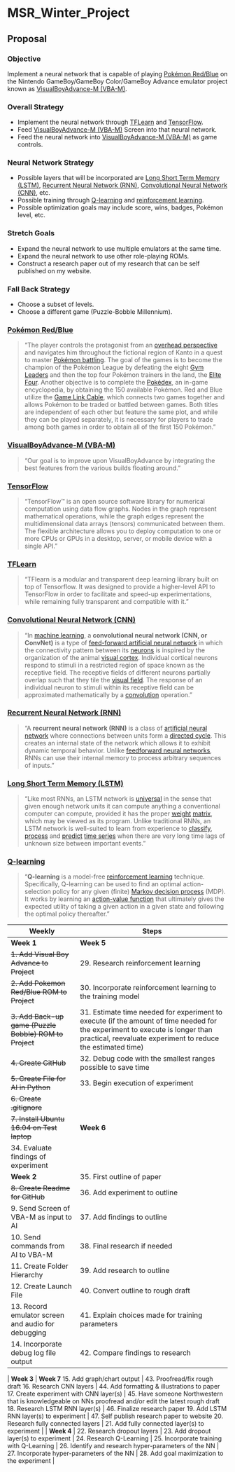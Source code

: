 # MSR_Winter_Project

## Proposal
### Objective
Implement a neural network that is capable of playing [Pokémon Red/Blue](https://en.wikipedia.org/wiki/Pokémon_Red_and_Blue "Pokémon Red/Blue") on the Nintendo GameBoy/GameBoy Color/GameBoy Advance emulator project known as [VisualBoyAdvance-M (VBA-M)](https://github.com/visualboyadvance-m/visualboyadvance-m "VisualBoyAdvance-M (VBA-M)").

### Overall Strategy
* Implement the neural network through [TFLearn](http://tflearn.org/ "TFLearn") and [TensorFlow](https://www.tensorflow.org/ "TensorFlow").
* Feed [VisualBoyAdvance-M (VBA-M)](https://github.com/visualboyadvance-m/visualboyadvance-m "VisualBoyAdvance-M (VBA-M)") Screen into that neural network.
* Feed the neural network into [VisualBoyAdvance-M (VBA-M)](https://github.com/visualboyadvance-m/visualboyadvance-m "VisualBoyAdvance-M (VBA-M)") as game controls.

### Neural Network Strategy
* Possible layers that will be incorporated are [Long Short Term Memory (LSTM)](https://en.wikipedia.org/wiki/Long_short-term_memory "Long Short Term Memory (LSTM)"), [Recurrent Neural Network (RNN)](https://en.wikipedia.org/wiki/Recurrent_neural_network "Recurrent Neural Network (RNN)"), [Convolutional Neural Network (CNN)](https://en.wikipedia.org/wiki/Convolutional_neural_network "Convolutional Neural Network (CNN)"), etc.
* Possible training through [Q-learning](https://en.wikipedia.org/wiki/Q-learning "Q-learning") and [reinforcement learning](https://en.wikipedia.org/wiki/Reinforcement_learning "reinforcement learning").
* Possible optimization goals may include score, wins, badges, Pokémon level, etc.

### Stretch Goals
* Expand the neural network to use multiple emulators at the same time.
* Expand the neural network to use other role-playing ROMs.
* Construct a research paper out of my research that can be self published on my website.

### Fall Back Strategy
* Choose a subset of levels.
* Choose a different game (Puzzle-Bobble Millennium).

### [Pokémon Red/Blue](https://en.wikipedia.org/wiki/Pokémon_Red_and_Blue "Pokémon Red/Blue")
> “The player controls the protagonist from an [overhead perspective](https://en.wikipedia.org/wiki/Top-down_perspective "overhead perspective") and navigates him throughout the fictional region of Kanto in a quest to master [Pokémon battling](https://en.wikipedia.org/wiki/Pokémon_battle "Pokémon battling"). The goal of the games is to become the champion of the Pokémon League by defeating the eight [Gym Leaders](https://en.wikipedia.org/wiki/Gym_Leaders "Gym Leaders") and then the top four Pokémon trainers in the land, the [Elite Four](https://en.wikipedia.org/wiki/Elite_Four "Elite Foure"). Another objective is to complete the [Pokédex](https://en.wikipedia.org/wiki/Pokédex "Pokédex"), an in-game encyclopedia, by obtaining the 150 available Pokémon. Red and Blue utilize the [Game Link Cable](https://en.wikipedia.org/wiki/Game_Link_Cable "Game Link Cable"), which connects two games together and allows Pokémon to be traded or battled between games. Both titles are independent of each other but feature the same plot, and while they can be played separately, it is necessary for players to trade among both games in order to obtain all of the first 150 Pokémon.”

### [VisualBoyAdvance-M (VBA-M)](https://github.com/visualboyadvance-m/visualboyadvance-m "VisualBoyAdvance-M (VBA-M)")
> “Our goal is to improve upon VisualBoyAdvance by integrating the best features from the various builds floating around.”

### [TensorFlow](https://www.tensorflow.org/ "TensorFlow")
> “TensorFlow™ is an open source software library for numerical computation using data flow graphs. Nodes in the graph represent mathematical operations, while the graph edges represent the multidimensional data arrays (tensors) communicated between them. The flexible architecture allows you to deploy computation to one or more CPUs or GPUs in a desktop, server, or mobile device with a single API.”

### [TFLearn](http://tflearn.org/ "TFLearn")
> “TFlearn is a modular and transparent deep learning library built on top of Tensorflow. It was designed to provide a higher-level API to TensorFlow in order to facilitate and speed-up experimentations, while remaining fully transparent and compatible with it.”

### [Convolutional Neural Network (CNN)](https://en.wikipedia.org/wiki/Convolutional_neural_network "Convolutional Neural Network (CNN)")
> “In [machine learning](https://en.wikipedia.org/wiki/Machine_learning "machine learning"), a **convolutional neural network (CNN, or ConvNet)** is a type of [feed-forward artificial neural network](https://en.wikipedia.org/wiki/Feedforward_neural_network "feed-forward artificial neural network") in which the connectivity pattern between its [neurons](https://en.wikipedia.org/wiki/Artificial_neuron "neurons")  is inspired by the organization of the animal [visual cortex](https://en.wikipedia.org/wiki/Visual_cortex "visual cortex"). Individual cortical neurons respond to stimuli in a restricted region of space known as the receptive field. The receptive fields of different neurons partially overlap such that they tile the [visual field](https://en.wikipedia.org/wiki/Visual_field "visual field"). The response of an individual neuron to stimuli within its receptive field can be approximated mathematically by a [convolution](https://en.wikipedia.org/wiki/Convolution "convolution") operation.”

### [Recurrent Neural Network (RNN)](https://en.wikipedia.org/wiki/Recurrent_neural_network "Recurrent Neural Network (RNN)")
> “A **recurrent neural network (RNN)** is a class of [artificial neural network](https://en.wikipedia.org/wiki/Artificial_neural_network "artificial neural network") where connections between units form a [directed cycle](https://en.wikipedia.org/wiki/Directed_cycle "directed cycle"). This creates an internal state of the network which allows it to exhibit dynamic temporal behavior. Unlike [feedforward neural networks](https://en.wikipedia.org/wiki/Feedforward_neural_networks "feedforward neural networks"), RNNs can use their internal memory to process arbitrary sequences of inputs.”

### [Long Short Term Memory (LSTM)](https://en.wikipedia.org/wiki/Long_short-term_memory "Long Short Term Memory (LSTM)")
> “Like most RNNs, an LSTM network is [universal](https://en.wikipedia.org/wiki/Turing_completeness "universl") in the sense that given enough network units it can compute anything a conventional computer can compute, provided it has the proper [weight](https://en.wikipedia.org/wiki/Weight "weight") [matrix](https://en.wikipedia.org/wiki/Matrix_(mathematics) "matrix"), which may be viewed as its program. Unlike traditional RNNs, an LSTM network is well-suited to learn from experience to [classify](https://en.wikipedia.org/wiki/Classification_in_machine_learning "classify"), [process](https://en.wikipedia.org/wiki/Computer_data_processing "process") and [predict](https://en.wikipedia.org/wiki/Predict "predict") [time series](https://en.wikipedia.org/wiki/Time_series "time series") when there are very long time lags of unknown size between important events.”

### [Q-learning](https://en.wikipedia.org/wiki/Q-learning "Q-learning")
> “**Q-learning** is a model-free [reinforcement learning](https://en.wikipedia.org/wiki/Reinforcement_learning "reinforcement learning") technique. Specifically, Q-learning can be used to find an optimal action-selection policy for any given (finite) [Markov decision process](https://en.wikipedia.org/wiki/Markov_decision_process "Markov decision process") (MDP). It works by learning an [action-value function](https://en.wikipedia.org/w/index.php?title=Action-value_function "action-value function") that ultimately gives the expected utility of taking a given action in a given state and following the optimal policy thereafter.”

**Weekly** | **Steps**
--- | ---
**Week 1** | **Week 5**
~~1. Add Visual Boy Advance to Project~~ | 29. Research reinforcement learning
~~2. Add Pokemon Red/Blue ROM to Project~~ | 30. Incorporate reinforcement learning to the training model
~~3. Add Back-up game (Puzzle Bobble) ROM to Project~~ | 31. Estimate time needed for experiment to execute (if the amount of time needed for the experiment to execute is longer than practical, reevaluate experiment to reduce the estimated time)
~~4. Create GitHub~~ | 32. Debug code with the smallest ranges possible to save time
~~5. Create File for AI in Python~~ | 33. Begin execution of experiment
~~6. Create .gitignore~~ | 
~~7. Install Ubuntu 16.04 on Test laptop~~ | **Week 6**
 | 34. Evaluate findings of experiment
**Week 2** | 35. First outline of paper
~~8. Create Readme for GitHub~~ | 36. Add experiment to outline
9. Send Screen of VBA-M as input to AI | 37. Add findings to outline
10. Send commands from AI to VBA-M | 38. Final research if needed
11. Create Folder Hierarchy | 39. Add research to outline
12. Create Launch File | 40. Convert outline to rough draft
13. Record emulator screen and audio for debugging | 41. Explain choices made for training parameters
14. Incorporate debug log file output | 42. Compare findings to research
 | 
**Week 3** | **Week 7**
15. Add graph/chart output | 43. Proofread/fix rough draft
16. Research CNN layers | 44. Add formatting & illustrations to paper
17. Create experiment with CNN layer(s) | 45. Have someone Northwestern that is knowledgeable on NNs proofread and/or edit the latest rough draft
18. Research LSTM RNN layer(s) | 46. Finalize research paper
19. Add LSTM RNN layer(s) to experiment | 47. Self publish research paper to website
20. Research fully connected layers | 
21. Add fully connected layer(s) to experiment | 
| 
**Week 4** | 
22. Research dropout layers | 
23. Add dropout layer(s) to experiment | 
24. Research Q-Learning | 
25. Incorporate training with Q-Learning | 
26. Identify and research hyper-parameters of the NN | 
27. Incorporate hyper-parameters of the NN | 
28. Add goal maximization to the experiment | 
